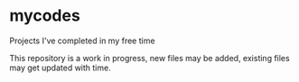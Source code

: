 # mycodes
Projects I've completed in my free time

This repository is a work in progress, new files may be added, existing files may get updated with time.
